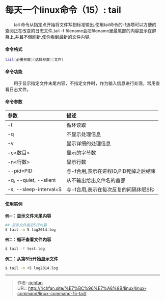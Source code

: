 # 每天一个linux命令（15）: tail

　　tail 命令从指定点开始将文件写到标准输出.使用tail命令的-f选项可以方便的查阅正在改变的日志文件,tail -f filename会把filename里最尾部的内容显示在屏幕上,并且不但刷新,使你看到最新的文件内容.
<!--more -->
#### 命令格式
```bash
tail[必要参数][选择参数][文件]
```
#### 命令功能
　　用于显示指定文件末尾内容，不指定文件时，作为输入信息进行处理。常用查看日志文件。
#### 命令参数
| 参数 | 描述     |
| :------------- | :------------- |
| -f |循环读取 |
| -q | 不显示处理信息 |
| -v | 显示详细的处理信息 |
| -c<数目> | 显示的字节数 |
| -n<行数> | 显示行数 |
| --pid=PID | 与-f合用,表示在进程ID,PID死掉之后结束 |
| -q, --quiet, --silent | 从不输出给出文件名的首部 |
| -s, --sleep-interval=S | 与-f合用,表示在每次反复的间隔休眠S秒  |
#### 使用实例
**`例一`：显示文件末尾内容**
```bash
## 显示文件最后5行内容
$ tail -n 5 log2014.log
```
**`例二`：循环查看文件内容**
```bash
$ tail -f test.log
```
**`例三`：从第5行开始显示文件**
```bash
$ tail -n +5 log2014.log
```


---

> 作者: [richfan](https://richfan.site/)  
> URL: http://richfan.site/%E7%BC%96%E7%A8%8B/linux/linux-command/linux-command-15-tail/  

